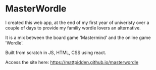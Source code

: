 # MasterWordle

I created this web app, at the end of my first year of univeristy over a couple of days to provide my familiy wordle lovers an alternative. 

It is a mix between the board game 'Mastermind' and the online game 'Wordle'.

Built from scratch in JS, HTML, CSS using react.

Access the site here: https://mattpidden.github.io/masterwordle
